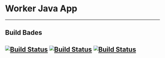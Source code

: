 # Worker Java App
---
## Build Bades
[![Build Status](http://34.82.89.17:8080/buildStatus/icon?job=instavote%2Fworker-build&subject=time+taken+${duration}&subject=color=blue)](http://34.82.89.17:8080/job/instavote/job/worker-build/)
[![Build Status](http://34.82.89.17:8080/buildStatus/icon?job=instavote%2Fworker-test)](http://34.82.89.17:8080/job/instavote/job/worker-test/)
[![Build Status](http://34.82.89.17:8080/buildStatus/icon?job=instavote%2Fworker-package)](http://34.82.89.17:8080/job/instavote/job/worker-package/)
---
